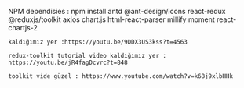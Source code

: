 NPM dependisies :
    npm install antd @ant-design/icons react-redux @reduxjs/toolkit axios chart.js html-react-parser millify moment react-chartjs-2


    kaldığımız yer :https://youtu.be/9DDX3US3kss?t=4563

    redux-toolkit tutorial video kaldığımız yer : https://youtu.be/jR4fagDcvrc?t=848

    toolkit vide güzel : https://www.youtube.com/watch?v=k68j9xlbHHk
    